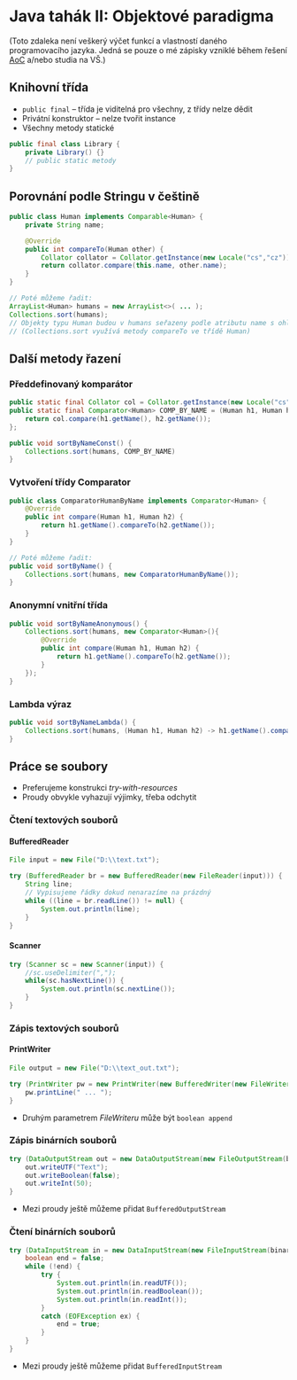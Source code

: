 # Java tahák II: Objektové paradigma

(Toto zdaleka není veškerý výčet funkcí a vlastností daného programovacího jazyka. Jedná se pouze o&nbsp;mé zápisky vzniklé během řešení [AoC](https://github.com/RDMCz/AdventOfCode) a/nebo studia na VŠ.)

## Knihovní třída

* `public final` – třída je viditelná pro všechny, z třídy nelze dědit
* Privátní konstruktor – nelze tvořit instance
* Všechny metody statické

```java
public final class Library {
    private Library() {}
    // public static metody
}
```

## Porovnání podle Stringu v češtině

```java
public class Human implements Comparable<Human> {
    private String name;

    @Override
    public int compareTo(Human other) {
        Collator collator = Collator.getInstance(new Locale("cs","cz"));
        return collator.compare(this.name, other.name);
    }
}

// Poté můžeme řadit:
ArrayList<Human> humans = new ArrayList<>( ... );
Collections.sort(humans);
// Objekty typu Human budou v humans seřazeny podle atributu name s ohledem na českou abecedu
// (Collections.sort využívá metody compareTo ve třídě Human)
```

## Další metody řazení

### Předdefinovaný komparátor

```java
public static final Collator col = Collator.getInstance(new Locale("cs","cz"));
public static final Comparator<Human> COMP_BY_NAME = (Human h1, Human h2) -> {
    return col.compare(h1.getName(), h2.getName());
};

public void sortByNameConst() {
    Collections.sort(humans, COMP_BY_NAME)
}
```

### Vytvoření třídy Comparator

```java
public class ComparatorHumanByName implements Comparator<Human> {
    @Override
    public int compare(Human h1, Human h2) {
        return h1.getName().compareTo(h2.getName());
    }
}

// Poté můžeme řadit:
public void sortByName() {
    Collections.sort(humans, new ComparatorHumanByName());
}
```

### Anonymní vnitřní třída

```java
public void sortByNameAnonymous() {
    Collections.sort(humans, new Comparator<Human>(){
        @Override
        public int compare(Human h1, Human h2) {
            return h1.getName().compareTo(h2.getName());
        }
    });
}
```

### Lambda výraz

```java
public void sortByNameLambda() {
    Collections.sort(humans, (Human h1, Human h2) -> h1.getName().compareTo(h2.getName()));
}
```

## Práce se soubory

* Preferujeme konstrukci _try-with-resources_
* Proudy obvykle vyhazují výjimky, třeba odchytit

### Čtení textových souborů

#### BufferedReader

```java
File input = new File("D:\\text.txt");

try (BufferedReader br = new BufferedReader(new FileReader(input))) {
    String line;
    // Vypisujeme řádky dokud nenarazíme na prázdný
    while ((line = br.readLine()) != null) {
        System.out.println(line);
    }
}
```

#### Scanner

```java
try (Scanner sc = new Scanner(input)) {
    //sc.useDelimiter(",");
    while(sc.hasNextLine()) {
        System.out.println(sc.nextLine());
    }
}
```

### Zápis textových souborů

#### PrintWriter

```java
File output = new File("D:\\text_out.txt");

try (PrintWriter pw = new PrintWriter(new BufferedWriter(new FileWriter(output)))) {
    pw.printLine(" ... ");
}
```

* Druhým parametrem _FileWriteru_ může být `boolean append`

### Zápis binárních souborů

```java
try (DataOutputStream out = new DataOutputStream(new FileOutputStream(binaryFile))) {
    out.writeUTF("Text");
    out.writeBoolean(false);
    out.writeInt(50);
}
```

* Mezi proudy ještě můžeme přidat `BufferedOutputStream`

### Čtení binárních souborů

```java
try (DataInputStream in = new DataInputStream(new FileInputStream(binaryFile))) {
    boolean end = false;
    while (!end) {
        try {
            System.out.println(in.readUTF());
            System.out.println(in.readBoolean());
            System.out.println(in.readInt());                    
        }
        catch (EOFException ex) {
            end = true;
        }
    }
}
```

* Mezi proudy ještě můžeme přidat `BufferedInputStream`

